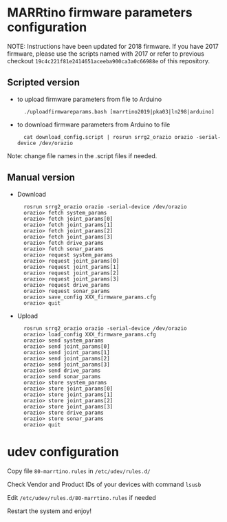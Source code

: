 # MARRtino firmware parameters configuration #

NOTE: Instructions have been updated for 2018 firmware. 
If you have 2017 firmware, please use the scripts named with 2017
or refer to previous checkout ```19c4c221f81e2414651aceeba900ca3a0c66988e``` of this repository.

## Scripted version ##


* to upload firmware parameters from file to Arduino


        ./uploadfirmwareparams.bash [marrtino2019|pka03|ln298|arduino]


* to download firmware parameters from Arduino to file


        cat download_config.script | rosrun srrg2_orazio orazio -serial-device /dev/orazio 



Note: change file names in the .script files if needed.



## Manual version ##


* Download

        rosrun srrg2_orazio orazio -serial-device /dev/orazio
        orazio> fetch system_params
        orazio> fetch joint_params[0]
        orazio> fetch joint_params[1]
        orazio> fetch joint_params[2]
        orazio> fetch joint_params[3]
        orazio> fetch drive_params
        orazio> fetch sonar_params
        orazio> request system_params
        orazio> request joint_params[0]
        orazio> request joint_params[1]
        orazio> request joint_params[2]
        orazio> request joint_params[3]
        orazio> request drive_params
        orazio> request sonar_params
        orazio> save_config XXX_firmware_params.cfg
        orazio> quit


* Upload

        rosrun srrg2_orazio orazio -serial-device /dev/orazio
        orazio> load_config XXX_firmware_params.cfg
        orazio> send system_params
        orazio> send joint_params[0]
        orazio> send joint_params[1]
        orazio> send joint_params[2]
        orazio> send joint_params[3]
        orazio> send drive_params
        orazio> send sonar_params
        orazio> store system_params
        orazio> store joint_params[0]
        orazio> store joint_params[1]
        orazio> store joint_params[2]
        orazio> store joint_params[3]
        orazio> store drive_params
        orazio> store sonar_params
        orazio> quit

# udev configuration

Copy file `80-marrtino.rules` in `/etc/udev/rules.d/`

Check Vendor and Product IDs of your devices with command `lsusb`

Edit  `/etc/udev/rules.d/80-marrtino.rules` if needed

Restart the system and enjoy!


